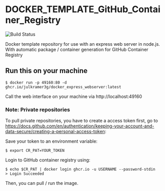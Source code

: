 # DOCKER_TEMPLATE_GitHub_Container_Registry

![Build Status](https://github.com/JulKramer3G/Docker_Express_WebServer/actions/workflows/main.yml/badge.svg)

Docker template repository for use with an express web server in node.js. With automatic package / container generation for GitHub Container Registry

## Run this on your machine
`$ docker run -p 49160:80 -d ghcr.io/julkramer3g/docker_express_webserver:latest`

Call the web interface on your machine via http://localhost:49160

### Note: Private repositories
To pull private repositories, you have to create a access token first, go to https://docs.github.com/en/authentication/keeping-your-account-and-data-secure/creating-a-personal-access-token:

Save your token to an environment variable:
```
$ export CR_PAT=YOUR_TOKEN
```

Login to GitHub container registry using:
```
$ echo $CR_PAT | docker login ghcr.io -u USERNAME --password-stdin
> Login Succeeded
```

Then, you can pull / run the image.

